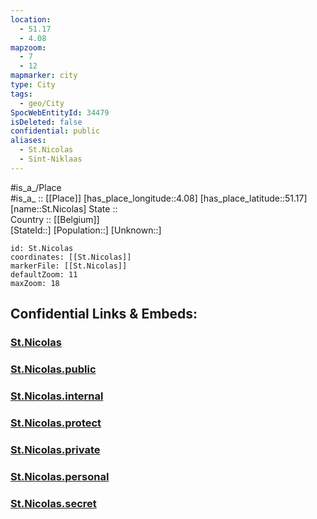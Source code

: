 ```yaml
---
location:
  - 51.17
  - 4.08
mapzoom:
  - 7
  - 12
mapmarker: city
type: City
tags:
  - geo/City
SpocWebEntityId: 34479
isDeleted: false
confidential: public
aliases:
  - St.Nicolas
  - Sint-Niklaas
---
```

#is_a_/Place  
#is_a_ :: [[Place]] 
[has_place_longitude::4.08] 
[has_place_latitude::51.17] 
[name::St.Nicolas] 
State ::  
Country :: [[Belgium]]  
[StateId::] 
[Population::] 
[Unknown::] 


```leaflet
id: St.Nicolas
coordinates: [[St.Nicolas]] 
markerFile: [[St.Nicolas]] 
defaultZoom: 11 
maxZoom: 18
```


## Confidential Links & Embeds: 

### [St.Nicolas](/_Standards/Earth/Continent/Europe/Europe~West/Belgium/Regions~Belgium/Vlaanderen/counties~Vlaanderen/East_Flanders/cities~Oost-Vlaanderen/St.Nicolas.md) 

### [St.Nicolas.public](/_public/Earth/Continent/Europe/Europe~West/Belgium/Regions~Belgium/Vlaanderen/counties~Vlaanderen/East_Flanders/cities~Oost-Vlaanderen/St.Nicolas.public.md) 

### [St.Nicolas.internal](/_internal/Earth/Continent/Europe/Europe~West/Belgium/Regions~Belgium/Vlaanderen/counties~Vlaanderen/East_Flanders/cities~Oost-Vlaanderen/St.Nicolas.internal.md) 

### [St.Nicolas.protect](/_protect/Earth/Continent/Europe/Europe~West/Belgium/Regions~Belgium/Vlaanderen/counties~Vlaanderen/East_Flanders/cities~Oost-Vlaanderen/St.Nicolas.protect.md) 

### [St.Nicolas.private](/_private/Earth/Continent/Europe/Europe~West/Belgium/Regions~Belgium/Vlaanderen/counties~Vlaanderen/East_Flanders/cities~Oost-Vlaanderen/St.Nicolas.private.md) 

### [St.Nicolas.personal](/_personal/Earth/Continent/Europe/Europe~West/Belgium/Regions~Belgium/Vlaanderen/counties~Vlaanderen/East_Flanders/cities~Oost-Vlaanderen/St.Nicolas.personal.md) 

### [St.Nicolas.secret](/_secret/Earth/Continent/Europe/Europe~West/Belgium/Regions~Belgium/Vlaanderen/counties~Vlaanderen/East_Flanders/cities~Oost-Vlaanderen/St.Nicolas.secret.md)


